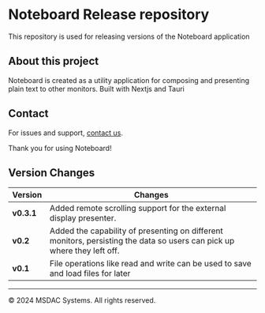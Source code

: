 # Noteboard Release repository

This repository is used for releasing versions of the Noteboard application

## About this project

Noteboard is created as a utility application for composing and presenting plain text to other monitors.
Built with Nextjs and Tauri

## Contact
For issues and support, [contact us](mailto:msdacsystems@gmail.com).

Thank you for using Noteboard!

## Version Changes

| Version | Changes                                                                                                                    |
| ------- | -------------------------------------------------------------------------------------------------------------------------- |
| **v0.3.1**  | Added remote scrolling support for the external display presenter.                                                         |
| **v0.2**    | Added the capability of presenting on different monitors, persisting the data so users can pick up where they left off. |
| **v0.1**    | File operations like read and write can be used to save and load files for later                                          |

---

© 2024 MSDAC Systems. All rights reserved.
